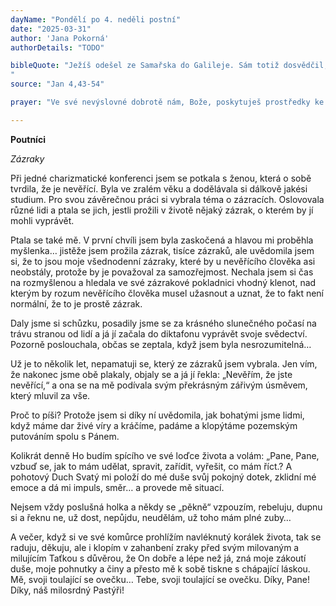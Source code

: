 ```yaml
---
dayName: "Pondělí po 4. neděli postní"
date: "2025-03-31"
author: 'Jana Pokorná'
authorDetails: "TODO"

bibleQuote: "Ježíš odešel ze Samařska do Galileje. Sám totiž dosvědčil, že prorok ve svém rodném kraji není ve vážnosti. Když tedy přišel do Galileje, Galilejané ho (vlídně) přijali, protože viděli všechno, co vykonal v Jeruzalémě o svátcích; i oni tam totiž byli na svátky. Přišel tedy zase do Kány v Galileji, kde proměnil vodu ve víno. Byl tam jeden královský úředník, jehož syn ležel nemocen v Kafarnau. Když uslyšel, že Ježíš přišel  z Judska do Galileje, vyhledal ho a prosil, aby šel a uzdravil mu syna – už totiž skoro umíral. Ježíš mu řekl: „Jestliže neuvidíte znamení a zázraky, nikdy neuvěříte.“ Královský úředník mu odpověděl: „Pane, přijď, než moje dítě umře!“ Ježíš mu řekl: „Jen jdi, tvůj syn je živ.“ Ten člověk uvěřil tomu slovu, které mu Ježíš řekl, a šel. Když ještě byl na cestě, přišli mu naproti jeho služebníci a hlásili: „Tvůj syn je živ!“ Zeptal se jich tedy na hodinu, kdy mu začalo být lépe. Odpověděli mu: „Včera v jednu hodinu odpoledne mu přestala horečka.“ Poznal tedy otec, že to bylo právě v tu chvíli, kdy mu Ježíš řekl: »Tvůj syn je živ.« A uvěřil on i všichni v jeho domě. To bylo druhé znamení, které Ježíš vykonal, když se vrátil z Judska do Galileje.
"
source: "Jan 4,43-54"

prayer: "Ve své nevýslovné dobrotě nám, Bože, poskytuješ prostředky ke spáse, a tak nás neustále obnovuješ; veď svou církev, aby v ní dílo tvé milosti přinášelo užitek, a dávej jí, co potřebuje na své cestě k tobě. Prosíme o to skrze tvého Syna…"

---
```


**Poutníci**

*Zázraky*

Při jedné charizmatické konferenci jsem se potkala s ženou, která o sobě tvrdila, že je nevěřící. Byla ve zralém věku a dodělávala si dálkově jakési studium. Pro svou závěrečnou práci si vybrala téma o zázracích. Oslovovala různé lidi a ptala se jich, jestli prožili v životě nějaký zázrak, o kterém by jí mohli vyprávět.

Ptala se také mě. V první chvíli jsem byla zaskočená a hlavou mi proběhla myšlenka… jistěže jsem prožila zázrak, tisíce zázraků, ale uvědomila jsem si, že to jsou moje všednodenní zázraky, které by u nevěřícího člověka asi neobstály, protože by je považoval za samozřejmost. Nechala jsem si čas na rozmyšlenou a hledala ve své zázrakové pokladnici vhodný klenot, nad kterým by rozum nevěřícího člověka musel užasnout a uznat, že to fakt není normální, že to je prostě zázrak.

Daly jsme si schůzku, posadily jsme se za krásného slunečného počasí na trávu stranou od lidí a já jí začala do diktafonu vyprávět svoje svědectví. Pozorně poslouchala, občas se zeptala, když jsem byla nesrozumitelná…

Už je to několik let, nepamatuji se, který ze zázraků jsem vybrala. Jen vím, že nakonec jsme obě plakaly, objaly se a já jí řekla: „Nevěřím, že jste nevěřící,“ a ona se na mě podívala svým překrásným zářivým úsměvem, který mluvil za vše.

Proč to píši? Protože jsem si díky ní uvědomila, jak bohatými jsme lidmi, když máme dar živé víry a kráčíme, padáme a klopýtáme pozemským putováním spolu s Pánem.

Kolikrát denně Ho budím spícího ve své loďce života a volám: „Pane, Pane, vzbuď se, jak to mám udělat, spravit, zařídit, vyřešit, co mám říct.?
A pohotový Duch Svatý mi položí do mé duše svůj pokojný dotek, zklidní mé emoce a dá mi impuls, směr… a provede mě situací.

Nejsem vždy poslušná holka a někdy se „pěkně“ vzpouzím, rebeluju, dupnu si a řeknu ne, už dost, nepůjdu, neudělám, už toho mám plné zuby…

A večer, když si ve své komůrce prohlížím navléknutý korálek života, tak se raduju, děkuju, ale i klopím v zahanbení zraky před svým milovaným a milujícím Taťkou s důvěrou, že On dobře a lépe než já, zná moje zákoutí duše, moje pohnutky a činy a přesto mě k sobě tiskne s chápající láskou. Mě, svoji toulající se ovečku… Tebe, svoji toulající se ovečku. Díky, Pane! Díky, náš milosrdný Pastýři!

